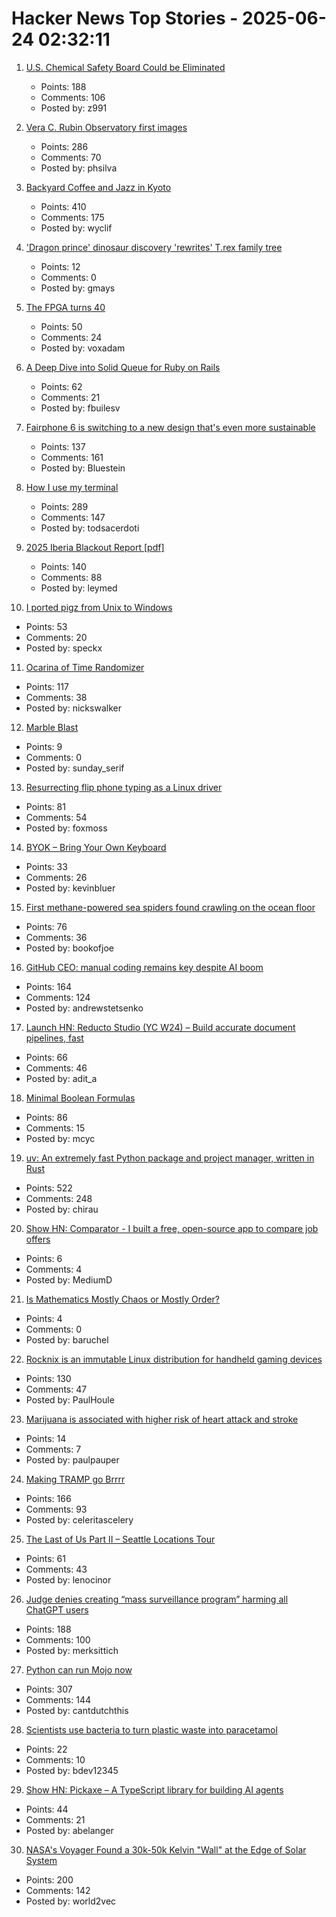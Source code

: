 # Hacker News Top Stories - 2025-06-24 02:32:11

1. [U.S. Chemical Safety Board Could be Eliminated](https://www.ishn.com/articles/114776-us-chemical-safety-board-could-be-eliminated)
   - Points: 188
   - Comments: 106
   - Posted by: z991

2. [Vera C. Rubin Observatory first images](https://rubinobservatory.org/news/rubin-first-look/cosmic-treasure-chest)
   - Points: 286
   - Comments: 70
   - Posted by: phsilva

3. [Backyard Coffee and Jazz in Kyoto](https://thedeletedscenes.substack.com/p/backyard-coffee-and-jazz-in-kyoto)
   - Points: 410
   - Comments: 175
   - Posted by: wyclif

4. ['Dragon prince' dinosaur discovery 'rewrites' T.rex family tree](https://www.bbc.com/news/articles/cy8dzv3vp5jo)
   - Points: 12
   - Comments: 0
   - Posted by: gmays

5. [The FPGA turns 40](https://www.adiuvoengineering.com/post/the-fpga-turns-40)
   - Points: 50
   - Comments: 24
   - Posted by: voxadam

6. [A Deep Dive into Solid Queue for Ruby on Rails](https://blog.appsignal.com/2025/06/18/a-deep-dive-into-solid-queue-for-ruby-on-rails.html)
   - Points: 62
   - Comments: 21
   - Posted by: fbuilesv

7. [Fairphone 6 is switching to a new design that's even more sustainable](https://www.androidcentral.com/phones/fairphone-6-official-render-leaks-showcase-its-sustainable-design)
   - Points: 137
   - Comments: 161
   - Posted by: Bluestein

8. [How I use my terminal](https://jyn.dev/how-i-use-my-terminal/)
   - Points: 289
   - Comments: 147
   - Posted by: todsacerdoti

9. [2025 Iberia Blackout Report [pdf]](https://media.licdn.com/dms/document/media/v2/D4D1FAQGcyyYYrelkNg/feedshare-document-pdf-analyzed/B4DZeBtlohGsAk-/0/1750227910090?e=1750896000&v=beta&t=uEftse3BPsTjdLQ3DmjoVkadhUGqf7-MfYj_6UnSS28)
   - Points: 140
   - Comments: 88
   - Posted by: leymed

10. [I ported pigz from Unix to Windows](https://blog.kowalczyk.info/article/4/how-i-ported-pigz-from-unix-to-windows.html)
   - Points: 53
   - Comments: 20
   - Posted by: speckx

11. [Ocarina of Time Randomizer](https://ootrandomizer.com/)
   - Points: 117
   - Comments: 38
   - Posted by: nickswalker

12. [Marble Blast](https://marbleblast.vaniverse.io/)
   - Points: 9
   - Comments: 0
   - Posted by: sunday_serif

13. [Resurrecting flip phone typing as a Linux driver](https://github.com/FoxMoss/libt9)
   - Points: 81
   - Comments: 54
   - Posted by: foxmoss

14. [BYOK – Bring Your Own Keyboard](https://byok.io)
   - Points: 33
   - Comments: 26
   - Posted by: kevinbluer

15. [First methane-powered sea spiders found crawling on the ocean floor](https://www.cnn.com/2025/06/17/science/spiders-deep-sea-methane-new-species)
   - Points: 76
   - Comments: 36
   - Posted by: bookofjoe

16. [GitHub CEO: manual coding remains key despite AI boom](https://www.techinasia.com/news/github-ceo-manual-coding-remains-key-despite-ai-boom)
   - Points: 164
   - Comments: 124
   - Posted by: andrewstetsenko

17. [Launch HN: Reducto Studio (YC W24) – Build accurate document pipelines, fast](undefined)
   - Points: 66
   - Comments: 46
   - Posted by: adit_a

18. [Minimal Boolean Formulas](https://research.swtch.com/boolean)
   - Points: 86
   - Comments: 15
   - Posted by: mcyc

19. [uv: An extremely fast Python package and project manager, written in Rust](https://github.com/astral-sh/uv)
   - Points: 522
   - Comments: 248
   - Posted by: chirau

20. [Show HN: Comparator - I built a free, open-source app to compare job offers](https://comparator-one.vercel.app/)
   - Points: 6
   - Comments: 4
   - Posted by: MediumD

21. [Is Mathematics Mostly Chaos or Mostly Order?](https://www.quantamagazine.org/is-mathematics-mostly-chaos-or-mostly-order-20250620/)
   - Points: 4
   - Comments: 0
   - Posted by: baruchel

22. [Rocknix is an immutable Linux distribution for handheld gaming devices](https://rocknix.org/)
   - Points: 130
   - Comments: 47
   - Posted by: PaulHoule

23. [Marijuana is associated with higher risk of heart attack and stroke](https://www.nytimes.com/2025/06/19/well/marijuana-heart-health-risks.html)
   - Points: 14
   - Comments: 7
   - Posted by: paulpauper

24. [Making TRAMP go Brrrr](https://coredumped.dev/2025/06/18/making-tramp-go-brrrr./)
   - Points: 166
   - Comments: 93
   - Posted by: celeritascelery

25. [The Last of Us Part II – Seattle Locations Tour](https://docs.google.com/document/d/1gfFoe2xVoS9GzmmcbGUjTVVtss1Jwh4Yi-73C6Trn-I/edit?usp=sharing)
   - Points: 61
   - Comments: 43
   - Posted by: lenocinor

26. [Judge denies creating “mass surveillance program” harming all ChatGPT users](https://arstechnica.com/tech-policy/2025/06/judge-rejects-claim-that-forcing-openai-to-keep-chatgpt-logs-is-mass-surveillance/)
   - Points: 188
   - Comments: 100
   - Posted by: merksittich

27. [Python can run Mojo now](https://koaning.io/posts/giving-mojo-a-spin/)
   - Points: 307
   - Comments: 144
   - Posted by: cantdutchthis

28. [Scientists use bacteria to turn plastic waste into paracetamol](https://www.theguardian.com/science/2025/jun/23/scientists-use-e-coli-bacteria-to-turn-plastic-waste-into-paracetamol-painkiller)
   - Points: 22
   - Comments: 10
   - Posted by: bdev12345

29. [Show HN: Pickaxe – A TypeScript library for building AI agents](https://github.com/hatchet-dev/pickaxe)
   - Points: 44
   - Comments: 21
   - Posted by: abelanger

30. [NASA's Voyager Found a 30k-50k Kelvin "Wall" at the Edge of Solar System](https://www.iflscience.com/nasas-voyager-spacecraft-found-a-30000-50000-kelvin-wall-at-the-edge-of-our-solar-system-79454)
   - Points: 200
   - Comments: 142
   - Posted by: world2vec

